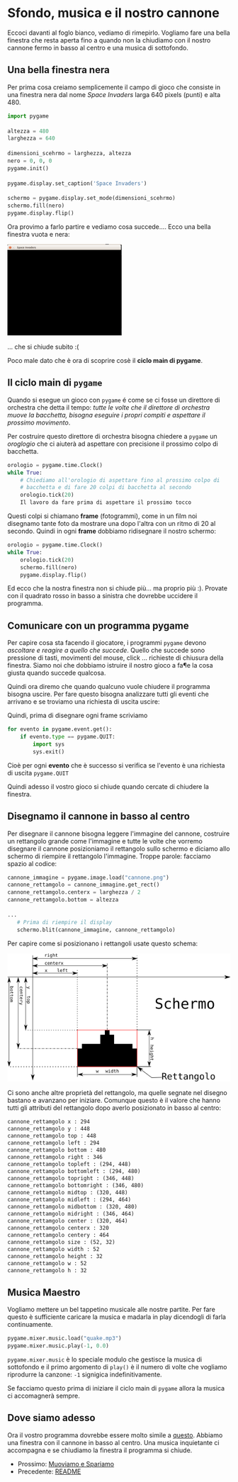 # Sfondo, musica e il nostro cannone

Eccoci davanti al foglo bianco, vediamo di rimepirlo. Vogliamo fare una bella finestra che resta aperta fino a quando 
non la chiudiamo con il nostro cannone fermo in basso al centro e una musica di sottofondo.

## Una bella finestra nera

Per prima cosa creiamo semplicemente il campo di gioco che consiste in una finestra nera dal nome *Space Invaders* 
larga 640 pixels (punti) e alta 480.

```python
import pygame

altezza = 480
larghezza = 640

dimensioni_scehrmo = larghezza, altezza
nero = 0, 0, 0
pygame.init()

pygame.display.set_caption('Space Invaders')

schermo = pygame.display.set_mode(dimensioni_scehrmo)
schermo.fill(nero)
pygame.display.flip()
```

Ora provimo a farlo partire e vediamo cosa succede.... Ecco una bella finestra vuota e nera:

![Finestra vuota e nera](vuoto.png)

... che si chiude subito :(

Poco male dato che è ora di scoprire cosè il **ciclo main di pygame**.

## Il ciclo main di `pygame`

Quando si esegue un gioco con `pygame` é come se ci fosse un direttore di orchestra che detta il tempo: *tutte le 
volte che il direttore di orchestra muove la bacchetta, bisogna eseguire i propri compiti e aspettare il prossimo 
movimento*.

Per costruire questo direttore di orchestra bisogna chiedere a `pygame` un *oroglogio* che ci aiuterà ad aspettare con
precisione il prossimo colpo di bacchetta.

```python
orologio = pygame.time.Clock()
while True:
    # Chiediamo all'orologio di aspettare fino al prossimo colpo di 
    # bacchetta e di fare 20 colpi di bacchetta al secondo
    orologio.tick(20)
    Il lavoro da fare prima di aspettare il prossimo tocco
```

Questi colpi si chiamano **frame** (fotogrammi), come in un film noi disegnamo tante foto da mostrare una dopo l'altra
con un ritmo di 20 al secondo. Quindi in ogni **frame** dobbiamo ridisegnare il nostro schermo:

```python
orologio = pygame.time.Clock()
while True:
    orologio.tick(20)
    schermo.fill(nero)
    pygame.display.flip()
```    

Ed ecco che la nostra finestra non si chiude più... ma proprio più :). Provate con il quadrato rosso in basso a sinistra
che dovrebbe uccidere il programma.

## Comunicare con un programma pygame

Per capire cosa sta facendo il giocatore, i programmi `pygame` devono *ascoltare e reagire a quello che succede*. Quello
che succede sono pressione di tasti, movimenti del mouse, click ... richieste di chiusura della finestra. Siamo noi che
dobbiamo istruire il nostro gioco a fa¶e la cosa giusta quando succede qualcosa.

Quindi ora diremo che quando qualcuno vuole chiudere il programma bisogna uscire. Per fare questo bisogna analizzare 
tutti gli eventi che arrivano e se troviamo una richiesta di uscita uscire:

Quindi, prima di disegnare ogni frame scriviamo

```python
for evento in pygame.event.get():
    if evento.type == pygame.QUIT:
        import sys
        sys.exit()
```

Cioè per ogni **evento** che è successo si verifica se l'evento è una richiesta di uscita `pygame.QUIT`

Quindi adesso il vostro gioco si chiude quando cercate di chiudere la finestra.

## Disegnamo il cannone in basso al centro

Per disegnare il cannone bisogna leggere l'immagine del cannone, costruire un rettangolo grande come l'immagine e
tutte le volte che vorremo disegnare il cannone posizioniamo il rettangolo sullo schermo e diciamo allo schermo di
riempire il rettangolo l'immagine. Troppe parole: facciamo spazio al codice:

```python
cannone_immagine = pygame.image.load("cannone.png")
cannone_rettamgolo = cannone_immagine.get_rect()
cannone_rettamgolo.centerx = larghezza / 2
cannone_rettamgolo.bottom = altezza

...
   # Prima di riempire il display
   schermo.blit(cannone_immagine, cannone_rettamgolo)
```

Per capire come si posizionano i rettangoli usate questo schema:

![Rettangolo](rettangolo.png)

Ci sono anche altre proprietà del rettangolo, ma quelle segnate nel disegno bastano e avanzano per iniziare. Comunque
questo è il valore che hanno tutti gli attributi del rettangolo dopo averlo posizionato in basso al centro:

```
cannone_rettamgolo x : 294
cannone_rettamgolo y : 448
cannone_rettamgolo top : 448
cannone_rettamgolo left : 294
cannone_rettamgolo bottom : 480
cannone_rettamgolo right : 346
cannone_rettamgolo topleft : (294, 448)
cannone_rettamgolo bottomleft : (294, 480)
cannone_rettamgolo topright : (346, 448)
cannone_rettamgolo bottomright : (346, 480)
cannone_rettamgolo midtop : (320, 448)
cannone_rettamgolo midleft : (294, 464)
cannone_rettamgolo midbottom : (320, 480)
cannone_rettamgolo midright : (346, 464)
cannone_rettamgolo center : (320, 464)
cannone_rettamgolo centerx : 320
cannone_rettamgolo centery : 464
cannone_rettamgolo size : (52, 32)
cannone_rettamgolo width : 52
cannone_rettamgolo height : 32
cannone_rettamgolo w : 52
cannone_rettamgolo h : 32
```

## Musica Maestro

Vogliamo mettere un bel tappetino musicale alle nostre partite. Per fare questo è sufficiente caricare la musica 
e madarla in play dicendogli di farla continuamente.

```python
pygame.mixer.music.load("quake.mp3")
pygame.mixer.music.play(-1, 0.0)
```

`pygame.mixer.music` è lo speciale modulo che gestisce la musica di sottofondo e il primo argomento di `play()` è il 
numero di volte che vogliamo riprodurre la canzone: `-1` signigica indefinitivamente.

Se facciamo questo prima di iniziare il ciclo main di `pygame` allora la musica ci accomagnerà sempre.

## Dove siamo adesso

Ora il vostro programma dovrebbe essere molto simile a [questo](src/inizio.py). Abbiamo una finestra con il cannone in 
basso al centro. Una musica inquietante ci accompagna e se chiudiamo la finestra il programma si chiude.

* Prossimo: [Muoviamo e Spariamo](muovi.md)
* Precedente: [README](README.md)